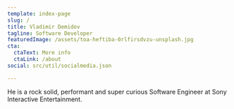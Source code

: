 ```yaml
---
template: index-page
slug: /
title: Vladimir Demidov
tagline: Software Developer
featuredImage: /assets/toa-heftiba-0rlfirsdvzu-unsplash.jpg
cta:
  ctaText: More info
  ctaLink: /about
social: src/util/socialmedia.json

---
```

He is a rock solid, performant and super curious Software Engineer at Sony Interactive Entertainment. 
